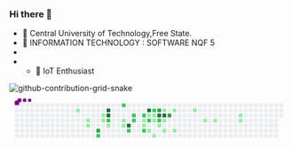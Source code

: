 ### Hi there 👋
- 🌱  Central University of Technology,Free State.
- 💬 INFORMATION TECHNOLOGY : SOFTWARE NQF 5
- 
- - 🔭 IoT Enthusiast
<!--
**MoshiDaBush/MoshiDaBush** is a ✨ _special_ ✨ repository because its `README.md` (this file) appears on your GitHub profile.

Here are some ideas to get you started:

- 🔭 I’m currently working on ...
- 🌱 I’m currently learning ...
- 👯 I’m looking to collaborate on ...
- 🤔 I’m looking for help with ...
- 💬 Ask me about ...
- 📫 How to reach me: ...
- 😄 Pronouns: ...
- ⚡ Fun fact: ...
-->
![github-contribution-grid-snake](https://github.com/user-attachments/assets/d67d6e39-420f-4694-a5c2-a410c8592265)
<svg viewBox="-16 -32 880 192" width="880" height="192" xmlns="http://www.w3.org/2000/svg"><desc>Generated with https://github.com/Platane/snk</desc><style>:root{--cb:#1b1f230a;--cs:purple;--ce:#ebedf0;--c0:#ebedf0;--c1:#9be9a8;--c2:#40c463;--c3:#30a14e;--c4:#216e39}.c{shape-rendering:geometricPrecision;fill:var(--ce);stroke-width:1px;stroke:var(--cb);animation:none 23300ms linear infinite;width:12px;height:12px}@keyframes c0{6%{fill:var(--c1)}6.02%,100%{fill:var(--ce)}}.c.c0{fill:var(--c1);animation-name:c0}@keyframes c1{7.72%{fill:var(--c1)}7.74%,100%{fill:var(--ce)}}.c.c1{fill:var(--c1);animation-name:c1}@keyframes c2{8.14%{fill:var(--c1)}8.16%,100%{fill:var(--ce)}}.c.c2{fill:var(--c1);animation-name:c2}@keyframes c3{75.53%{fill:var(--c3)}75.55%,100%{fill:var(--ce)}}.c.c3{fill:var(--c3);animation-name:c3}@keyframes c4{58.79%{fill:var(--c2)}58.81%,100%{fill:var(--ce)}}.c.c4{fill:var(--c2);animation-name:c4}@keyframes c5{14.58%{fill:var(--c1)}14.6%,100%{fill:var(--ce)}}.c.c5{fill:var(--c1);animation-name:c5}@keyframes c6{14.15%{fill:var(--c1)}14.17%,100%{fill:var(--ce)}}.c.c6{fill:var(--c1);animation-name:c6}@keyframes c7{78.1%{fill:var(--c4)}78.12%,100%{fill:var(--ce)}}.c.c7{fill:var(--c4);animation-name:c7}@keyframes c8{77.67%{fill:var(--c4)}77.69%,100%{fill:var(--ce)}}.c.c8{fill:var(--c4);animation-name:c8}@keyframes c9{56.64%{fill:var(--c2)}56.66%,100%{fill:var(--ce)}}.c.c9{fill:var(--c2);animation-name:c9}@keyframes ca{9.86%{fill:var(--c1)}9.88%,100%{fill:var(--ce)}}.c.ca{fill:var(--c1);animation-name:ca}@keyframes cb{54.07%{fill:var(--c2)}54.09%,100%{fill:var(--ce)}}.c.cb{fill:var(--c2);animation-name:cb}@keyframes cc{11.58%{fill:var(--c1)}11.6%,100%{fill:var(--ce)}}.c.cc{fill:var(--c1);animation-name:cc}@keyframes cd{11.15%{fill:var(--c1)}11.17%,100%{fill:var(--ce)}}.c.cd{fill:var(--c1);animation-name:cd}@keyframes ce{81.11%{fill:var(--c4)}81.13%,100%{fill:var(--ce)}}.c.ce{fill:var(--c4);animation-name:ce}@keyframes cf{62.65%{fill:var(--c2)}62.67%,100%{fill:var(--ce)}}.c.cf{fill:var(--c2);animation-name:cf}@keyframes cg{46.34%{fill:var(--c2)}46.36%,100%{fill:var(--ce)}}.c.cg{fill:var(--c2);animation-name:cg}@keyframes ch{46.77%{fill:var(--c2)}46.79%,100%{fill:var(--ce)}}.c.ch{fill:var(--c2);animation-name:ch}@keyframes ci{45.48%{fill:var(--c2)}45.5%,100%{fill:var(--ce)}}.c.ci{fill:var(--c2);animation-name:ci}@keyframes cj{20.16%{fill:var(--c1)}20.18%,100%{fill:var(--ce)}}.c.cj{fill:var(--c1);animation-name:cj}@keyframes ck{20.59%{fill:var(--c1)}20.61%,100%{fill:var(--ce)}}.c.ck{fill:var(--c1);animation-name:ck}@keyframes cl{63.94%{fill:var(--c2)}63.96%,100%{fill:var(--ce)}}.c.cl{fill:var(--c2);animation-name:cl}@keyframes cm{84.11%{fill:var(--c4)}84.13%,100%{fill:var(--ce)}}.c.cm{fill:var(--c4);animation-name:cm}@keyframes cn{45.05%{fill:var(--c1)}45.07%,100%{fill:var(--ce)}}.c.cn{fill:var(--c1);animation-name:cn}@keyframes co{48.06%{fill:var(--c2)}48.08%,100%{fill:var(--ce)}}.c.co{fill:var(--c2);animation-name:co}@keyframes cp{21.45%{fill:var(--c1)}21.47%,100%{fill:var(--ce)}}.c.cp{fill:var(--c1);animation-name:cp}@keyframes cq{51.06%{fill:var(--c2)}51.08%,100%{fill:var(--ce)}}.c.cq{fill:var(--c2);animation-name:cq}@keyframes cr{44.63%{fill:var(--c1)}44.65%,100%{fill:var(--ce)}}.c.cr{fill:var(--c1);animation-name:cr}@keyframes cs{44.2%{fill:var(--c1)}44.22%,100%{fill:var(--ce)}}.c.cs{fill:var(--c1);animation-name:cs}@keyframes ct{22.31%{fill:var(--c1)}22.33%,100%{fill:var(--ce)}}.c.ct{fill:var(--c1);animation-name:ct}@keyframes cu{66.94%{fill:var(--c3)}66.96%,100%{fill:var(--ce)}}.c.cu{fill:var(--c3);animation-name:cu}@keyframes cv{85.4%{fill:var(--c4)}85.42%,100%{fill:var(--ce)}}.c.cv{fill:var(--c4);animation-name:cv}@keyframes cw{48.92%{fill:var(--c2)}48.94%,100%{fill:var(--ce)}}.c.cw{fill:var(--c2);animation-name:cw}@keyframes cx{43.34%{fill:var(--c1)}43.36%,100%{fill:var(--ce)}}.c.cx{fill:var(--c1);animation-name:cx}@keyframes cy{27.03%{fill:var(--c1)}27.05%,100%{fill:var(--ce)}}.c.cy{fill:var(--c1);animation-name:cy}@keyframes cz{85.83%{fill:var(--c4)}85.85%,100%{fill:var(--ce)}}.c.cz{fill:var(--c4);animation-name:cz}@keyframes c10{42.48%{fill:var(--c1)}42.5%,100%{fill:var(--ce)}}.c.c10{fill:var(--c1);animation-name:c10}@keyframes c11{23.6%{fill:var(--c1)}23.62%,100%{fill:var(--ce)}}.c.c11{fill:var(--c1);animation-name:c11}@keyframes c12{68.23%{fill:var(--c3)}68.25%,100%{fill:var(--ce)}}.c.c12{fill:var(--c3);animation-name:c12}@keyframes c13{26.17%{fill:var(--c1)}26.19%,100%{fill:var(--ce)}}.c.c13{fill:var(--c1);animation-name:c13}@keyframes c14{24.45%{fill:var(--c1)}24.47%,100%{fill:var(--ce)}}.c.c14{fill:var(--c1);animation-name:c14}@keyframes c15{30.46%{fill:var(--c1)}30.48%,100%{fill:var(--ce)}}.c.c15{fill:var(--c1);animation-name:c15}@keyframes c16{32.18%{fill:var(--c1)}32.2%,100%{fill:var(--ce)}}.c.c16{fill:var(--c1);animation-name:c16}@keyframes c17{33.04%{fill:var(--c1)}33.06%,100%{fill:var(--ce)}}.c.c17{fill:var(--c1);animation-name:c17}@keyframes c18{35.61%{fill:var(--c1)}35.63%,100%{fill:var(--ce)}}.c.c18{fill:var(--c1);animation-name:c18}@keyframes c19{35.18%{fill:var(--c1)}35.2%,100%{fill:var(--ce)}}.c.c19{fill:var(--c1);animation-name:c19}.u{transform-origin:0 0;transform:scale(0,1);animation:none linear 23300ms infinite}@keyframes u0{6%{transform:scale(0.000,1)}6.02%,7.72%{transform:scale(0.038,1)}7.74%,8.14%{transform:scale(0.077,1)}8.16%,9.86%{transform:scale(0.115,1)}9.88%,11.15%{transform:scale(0.154,1)}11.17%,11.58%{transform:scale(0.192,1)}11.6%,14.15%{transform:scale(0.231,1)}14.17%,14.58%{transform:scale(0.269,1)}14.6%,20.16%{transform:scale(0.308,1)}20.18%,20.59%{transform:scale(0.346,1)}20.61%,21.45%{transform:scale(0.385,1)}21.47%,22.31%{transform:scale(0.423,1)}22.33%,23.6%{transform:scale(0.462,1)}23.62%,24.45%{transform:scale(0.500,1)}24.47%,26.17%{transform:scale(0.538,1)}26.19%,27.03%{transform:scale(0.577,1)}27.05%,30.46%{transform:scale(0.615,1)}30.48%,32.18%{transform:scale(0.654,1)}32.2%,33.04%{transform:scale(0.692,1)}33.06%,35.18%{transform:scale(0.731,1)}35.2%,35.61%{transform:scale(0.769,1)}35.63%,42.48%{transform:scale(0.808,1)}42.5%,43.34%{transform:scale(0.846,1)}43.36%,44.2%{transform:scale(0.885,1)}44.22%,44.63%{transform:scale(0.923,1)}44.65%,45.05%{transform:scale(0.962,1)}45.07%,100%{transform:scale(1.000,1)}}.u.u0{fill:var(--c1);animation-name:u0;transform-origin:0.0px 0}@keyframes u1{45.48%{transform:scale(0.000,1)}45.5%,46.34%{transform:scale(0.091,1)}46.36%,46.77%{transform:scale(0.182,1)}46.79%,48.06%{transform:scale(0.273,1)}48.08%,48.92%{transform:scale(0.364,1)}48.94%,51.06%{transform:scale(0.455,1)}51.08%,54.07%{transform:scale(0.545,1)}54.09%,56.64%{transform:scale(0.636,1)}56.66%,58.79%{transform:scale(0.727,1)}58.81%,62.65%{transform:scale(0.818,1)}62.67%,63.94%{transform:scale(0.909,1)}63.96%,100%{transform:scale(1.000,1)}}.u.u1{fill:var(--c2);animation-name:u1;transform-origin:479.3px 0}@keyframes u2{66.94%{transform:scale(0.000,1)}66.96%,68.23%{transform:scale(0.333,1)}68.25%,75.53%{transform:scale(0.667,1)}75.55%,100%{transform:scale(1.000,1)}}.u.u2{fill:var(--c3);animation-name:u2;transform-origin:682.1px 0}@keyframes u3{77.67%{transform:scale(0.000,1)}77.69%,78.1%{transform:scale(0.167,1)}78.12%,81.11%{transform:scale(0.333,1)}81.13%,84.11%{transform:scale(0.500,1)}84.13%,85.4%{transform:scale(0.667,1)}85.42%,85.83%{transform:scale(0.833,1)}85.85%,100%{transform:scale(1.000,1)}}.u.u3{fill:var(--c4);animation-name:u3;transform-origin:737.4px 0}.s{shape-rendering:geometricPrecision;fill:var(--cs);animation:none linear 23300ms infinite}@keyframes s0{0%,99.57%{transform:translate(0px,-16px)}0.43%{transform:translate(0px,0px)}5.58%{transform:translate(192px,0px)}6.01%{transform:translate(192px,16px)}6.87%{transform:translate(224px,16px)}8.15%{transform:translate(224px,64px)}11.16%{transform:translate(336px,64px)}11.59%{transform:translate(336px,48px)}12.45%,56.22%{transform:translate(304px,48px)}12.88%{transform:translate(304px,64px)}13.73%{transform:translate(272px,64px)}15.45%{transform:translate(272px,0px)}16.74%{transform:translate(320px,0px)}17.17%{transform:translate(320px,16px)}18.88%{transform:translate(384px,16px)}19.74%{transform:translate(384px,48px)}20.17%{transform:translate(400px,48px)}20.6%{transform:translate(400px,64px)}21.03%,82.83%{transform:translate(416px,64px)}21.46%{transform:translate(416px,80px)}21.89%,64.81%{transform:translate(432px,80px)}22.32%{transform:translate(432px,96px)}23.18%{transform:translate(464px,96px)}23.61%{transform:translate(464px,80px)}24.46%{transform:translate(496px,80px)}26.18%{transform:translate(496px,16px)}27.04%,86.27%{transform:translate(464px,16px)}27.47%{transform:translate(464px,0px)}30.04%{transform:translate(560px,0px)}30.47%{transform:translate(560px,16px)}31.33%{transform:translate(592px,16px)}32.19%{transform:translate(592px,48px)}35.19%{transform:translate(704px,48px)}35.62%{transform:translate(704px,32px)}41.2%{transform:translate(496px,32px)}41.63%{transform:translate(496px,48px)}42.49%{transform:translate(464px,48px)}42.92%{transform:translate(464px,64px)}43.78%,49.79%{transform:translate(432px,64px)}44.64%{transform:translate(432px,32px)}46.35%{transform:translate(368px,32px)}46.78%{transform:translate(368px,48px)}48.93%{transform:translate(448px,48px)}49.36%{transform:translate(448px,64px)}51.5%{transform:translate(432px,0px)}54.94%{transform:translate(304px,0px)}57.08%{transform:translate(272px,48px)}58.37%{transform:translate(272px,96px)}58.8%{transform:translate(256px,96px)}59.23%{transform:translate(256px,112px)}61.8%{transform:translate(352px,112px)}62.66%{transform:translate(352px,80px)}66.52%{transform:translate(432px,16px)}67.81%{transform:translate(480px,16px)}68.67%{transform:translate(480px,48px)}74.68%{transform:translate(256px,48px)}75.54%{transform:translate(256px,80px)}76.39%{transform:translate(288px,80px)}78.11%{transform:translate(288px,16px)}79.83%{transform:translate(352px,16px)}81.12%{transform:translate(352px,64px)}84.12%{transform:translate(416px,16px)}84.98%{transform:translate(448px,16px)}85.41%{transform:translate(448px,32px)}85.84%{transform:translate(464px,32px)}95.71%{transform:translate(112px,16px)}96.14%{transform:translate(112px,0px)}97.42%{transform:translate(64px,0px)}97.85%{transform:translate(64px,-16px)}}.s.s0{transform:translate(0px,-16px);animation-name:s0}@keyframes s1{0%,99.57%{transform:translate(16px,-16px)}0.43%{transform:translate(0px,-16px)}0.86%{transform:translate(0px,0px)}6.01%{transform:translate(192px,0px)}6.44%{transform:translate(192px,16px)}7.3%{transform:translate(224px,16px)}8.58%{transform:translate(224px,64px)}11.59%{transform:translate(336px,64px)}12.02%{transform:translate(336px,48px)}12.88%,56.65%{transform:translate(304px,48px)}13.3%{transform:translate(304px,64px)}14.16%{transform:translate(272px,64px)}15.88%{transform:translate(272px,0px)}17.17%{transform:translate(320px,0px)}17.6%{transform:translate(320px,16px)}19.31%{transform:translate(384px,16px)}20.17%{transform:translate(384px,48px)}20.6%{transform:translate(400px,48px)}21.03%{transform:translate(400px,64px)}21.46%,83.26%{transform:translate(416px,64px)}21.89%{transform:translate(416px,80px)}22.32%,65.24%{transform:translate(432px,80px)}22.75%{transform:translate(432px,96px)}23.61%{transform:translate(464px,96px)}24.03%{transform:translate(464px,80px)}24.89%{transform:translate(496px,80px)}26.61%{transform:translate(496px,16px)}27.47%,86.7%{transform:translate(464px,16px)}27.9%{transform:translate(464px,0px)}30.47%{transform:translate(560px,0px)}30.9%{transform:translate(560px,16px)}31.76%{transform:translate(592px,16px)}32.62%{transform:translate(592px,48px)}35.62%{transform:translate(704px,48px)}36.05%{transform:translate(704px,32px)}41.63%{transform:translate(496px,32px)}42.06%{transform:translate(496px,48px)}42.92%{transform:translate(464px,48px)}43.35%{transform:translate(464px,64px)}44.21%,50.21%{transform:translate(432px,64px)}45.06%{transform:translate(432px,32px)}46.78%{transform:translate(368px,32px)}47.21%{transform:translate(368px,48px)}49.36%{transform:translate(448px,48px)}49.79%{transform:translate(448px,64px)}51.93%{transform:translate(432px,0px)}55.36%{transform:translate(304px,0px)}57.51%{transform:translate(272px,48px)}58.8%{transform:translate(272px,96px)}59.23%{transform:translate(256px,96px)}59.66%{transform:translate(256px,112px)}62.23%{transform:translate(352px,112px)}63.09%{transform:translate(352px,80px)}66.95%{transform:translate(432px,16px)}68.24%{transform:translate(480px,16px)}69.1%{transform:translate(480px,48px)}75.11%{transform:translate(256px,48px)}75.97%{transform:translate(256px,80px)}76.82%{transform:translate(288px,80px)}78.54%{transform:translate(288px,16px)}80.26%{transform:translate(352px,16px)}81.55%{transform:translate(352px,64px)}84.55%{transform:translate(416px,16px)}85.41%{transform:translate(448px,16px)}85.84%{transform:translate(448px,32px)}86.27%{transform:translate(464px,32px)}96.14%{transform:translate(112px,16px)}96.57%{transform:translate(112px,0px)}97.85%{transform:translate(64px,0px)}98.28%{transform:translate(64px,-16px)}}.s.s1{transform:translate(16px,-16px);animation-name:s1}@keyframes s2{0%,99.57%{transform:translate(32px,-16px)}0.86%{transform:translate(0px,-16px)}1.29%{transform:translate(0px,0px)}6.44%{transform:translate(192px,0px)}6.87%{transform:translate(192px,16px)}7.73%{transform:translate(224px,16px)}9.01%{transform:translate(224px,64px)}12.02%{transform:translate(336px,64px)}12.45%{transform:translate(336px,48px)}13.3%,57.08%{transform:translate(304px,48px)}13.73%{transform:translate(304px,64px)}14.59%{transform:translate(272px,64px)}16.31%{transform:translate(272px,0px)}17.6%{transform:translate(320px,0px)}18.03%{transform:translate(320px,16px)}19.74%{transform:translate(384px,16px)}20.6%{transform:translate(384px,48px)}21.03%{transform:translate(400px,48px)}21.46%{transform:translate(400px,64px)}21.89%,83.69%{transform:translate(416px,64px)}22.32%{transform:translate(416px,80px)}22.75%,65.67%{transform:translate(432px,80px)}23.18%{transform:translate(432px,96px)}24.03%{transform:translate(464px,96px)}24.46%{transform:translate(464px,80px)}25.32%{transform:translate(496px,80px)}27.04%{transform:translate(496px,16px)}27.9%,87.12%{transform:translate(464px,16px)}28.33%{transform:translate(464px,0px)}30.9%{transform:translate(560px,0px)}31.33%{transform:translate(560px,16px)}32.19%{transform:translate(592px,16px)}33.05%{transform:translate(592px,48px)}36.05%{transform:translate(704px,48px)}36.48%{transform:translate(704px,32px)}42.06%{transform:translate(496px,32px)}42.49%{transform:translate(496px,48px)}43.35%{transform:translate(464px,48px)}43.78%{transform:translate(464px,64px)}44.64%,50.64%{transform:translate(432px,64px)}45.49%{transform:translate(432px,32px)}47.21%{transform:translate(368px,32px)}47.64%{transform:translate(368px,48px)}49.79%{transform:translate(448px,48px)}50.21%{transform:translate(448px,64px)}52.36%{transform:translate(432px,0px)}55.79%{transform:translate(304px,0px)}57.94%{transform:translate(272px,48px)}59.23%{transform:translate(272px,96px)}59.66%{transform:translate(256px,96px)}60.09%{transform:translate(256px,112px)}62.66%{transform:translate(352px,112px)}63.52%{transform:translate(352px,80px)}67.38%{transform:translate(432px,16px)}68.67%{transform:translate(480px,16px)}69.53%{transform:translate(480px,48px)}75.54%{transform:translate(256px,48px)}76.39%{transform:translate(256px,80px)}77.25%{transform:translate(288px,80px)}78.97%{transform:translate(288px,16px)}80.69%{transform:translate(352px,16px)}81.97%{transform:translate(352px,64px)}84.98%{transform:translate(416px,16px)}85.84%{transform:translate(448px,16px)}86.27%{transform:translate(448px,32px)}86.7%{transform:translate(464px,32px)}96.57%{transform:translate(112px,16px)}97%{transform:translate(112px,0px)}98.28%{transform:translate(64px,0px)}98.71%{transform:translate(64px,-16px)}}.s.s2{transform:translate(32px,-16px);animation-name:s2}@keyframes s3{0%,99.57%{transform:translate(48px,-16px)}1.29%{transform:translate(0px,-16px)}1.72%{transform:translate(0px,0px)}6.87%{transform:translate(192px,0px)}7.3%{transform:translate(192px,16px)}8.15%{transform:translate(224px,16px)}9.44%{transform:translate(224px,64px)}12.45%{transform:translate(336px,64px)}12.88%{transform:translate(336px,48px)}13.73%,57.51%{transform:translate(304px,48px)}14.16%{transform:translate(304px,64px)}15.02%{transform:translate(272px,64px)}16.74%{transform:translate(272px,0px)}18.03%{transform:translate(320px,0px)}18.45%{transform:translate(320px,16px)}20.17%{transform:translate(384px,16px)}21.03%{transform:translate(384px,48px)}21.46%{transform:translate(400px,48px)}21.89%{transform:translate(400px,64px)}22.32%,84.12%{transform:translate(416px,64px)}22.75%{transform:translate(416px,80px)}23.18%,66.09%{transform:translate(432px,80px)}23.61%{transform:translate(432px,96px)}24.46%{transform:translate(464px,96px)}24.89%{transform:translate(464px,80px)}25.75%{transform:translate(496px,80px)}27.47%{transform:translate(496px,16px)}28.33%,87.55%{transform:translate(464px,16px)}28.76%{transform:translate(464px,0px)}31.33%{transform:translate(560px,0px)}31.76%{transform:translate(560px,16px)}32.62%{transform:translate(592px,16px)}33.48%{transform:translate(592px,48px)}36.48%{transform:translate(704px,48px)}36.91%{transform:translate(704px,32px)}42.49%{transform:translate(496px,32px)}42.92%{transform:translate(496px,48px)}43.78%{transform:translate(464px,48px)}44.21%{transform:translate(464px,64px)}45.06%,51.07%{transform:translate(432px,64px)}45.92%{transform:translate(432px,32px)}47.64%{transform:translate(368px,32px)}48.07%{transform:translate(368px,48px)}50.21%{transform:translate(448px,48px)}50.64%{transform:translate(448px,64px)}52.79%{transform:translate(432px,0px)}56.22%{transform:translate(304px,0px)}58.37%{transform:translate(272px,48px)}59.66%{transform:translate(272px,96px)}60.09%{transform:translate(256px,96px)}60.52%{transform:translate(256px,112px)}63.09%{transform:translate(352px,112px)}63.95%{transform:translate(352px,80px)}67.81%{transform:translate(432px,16px)}69.1%{transform:translate(480px,16px)}69.96%{transform:translate(480px,48px)}75.97%{transform:translate(256px,48px)}76.82%{transform:translate(256px,80px)}77.68%{transform:translate(288px,80px)}79.4%{transform:translate(288px,16px)}81.12%{transform:translate(352px,16px)}82.4%{transform:translate(352px,64px)}85.41%{transform:translate(416px,16px)}86.27%{transform:translate(448px,16px)}86.7%{transform:translate(448px,32px)}87.12%{transform:translate(464px,32px)}97%{transform:translate(112px,16px)}97.42%{transform:translate(112px,0px)}98.71%{transform:translate(64px,0px)}99.14%{transform:translate(64px,-16px)}}.s.s3{transform:translate(48px,-16px);animation-name:s3}</style><rect class="c" x="2" y="2" rx="2" ry="2"/><rect class="c" x="2" y="18" rx="2" ry="2"/><rect class="c" x="2" y="34" rx="2" ry="2"/><rect class="c" x="2" y="50" rx="2" ry="2"/><rect class="c" x="2" y="66" rx="2" ry="2"/><rect class="c" x="2" y="82" rx="2" ry="2"/><rect class="c" x="2" y="98" rx="2" ry="2"/><rect class="c" x="18" y="2" rx="2" ry="2"/><rect class="c" x="18" y="18" rx="2" ry="2"/><rect class="c" x="18" y="34" rx="2" ry="2"/><rect class="c" x="18" y="50" rx="2" ry="2"/><rect class="c" x="18" y="66" rx="2" ry="2"/><rect class="c" x="18" y="82" rx="2" ry="2"/><rect class="c" x="18" y="98" rx="2" ry="2"/><rect class="c" x="34" y="2" rx="2" ry="2"/><rect class="c" x="34" y="18" rx="2" ry="2"/><rect class="c" x="34" y="34" rx="2" ry="2"/><rect class="c" x="34" y="50" rx="2" ry="2"/><rect class="c" x="34" y="66" rx="2" ry="2"/><rect class="c" x="34" y="82" rx="2" ry="2"/><rect class="c" x="34" y="98" rx="2" ry="2"/><rect class="c" x="50" y="2" rx="2" ry="2"/><rect class="c" x="50" y="18" rx="2" ry="2"/><rect class="c" x="50" y="34" rx="2" ry="2"/><rect class="c" x="50" y="50" rx="2" ry="2"/><rect class="c" x="50" y="66" rx="2" ry="2"/><rect class="c" x="50" y="82" rx="2" ry="2"/><rect class="c" x="50" y="98" rx="2" ry="2"/><rect class="c" x="66" y="2" rx="2" ry="2"/><rect class="c" x="66" y="18" rx="2" ry="2"/><rect class="c" x="66" y="34" rx="2" ry="2"/><rect class="c" x="66" y="50" rx="2" ry="2"/><rect class="c" x="66" y="66" rx="2" ry="2"/><rect class="c" x="66" y="82" rx="2" ry="2"/><rect class="c" x="66" y="98" rx="2" ry="2"/><rect class="c" x="82" y="2" rx="2" ry="2"/><rect class="c" x="82" y="18" rx="2" ry="2"/><rect class="c" x="82" y="34" rx="2" ry="2"/><rect class="c" x="82" y="50" rx="2" ry="2"/><rect class="c" x="82" y="66" rx="2" ry="2"/><rect class="c" x="82" y="82" rx="2" ry="2"/><rect class="c" x="82" y="98" rx="2" ry="2"/><rect class="c" x="98" y="2" rx="2" ry="2"/><rect class="c" x="98" y="18" rx="2" ry="2"/><rect class="c" x="98" y="34" rx="2" ry="2"/><rect class="c" x="98" y="50" rx="2" ry="2"/><rect class="c" x="98" y="66" rx="2" ry="2"/><rect class="c" x="98" y="82" rx="2" ry="2"/><rect class="c" x="98" y="98" rx="2" ry="2"/><rect class="c" x="114" y="2" rx="2" ry="2"/><rect class="c" x="114" y="18" rx="2" ry="2"/><rect class="c" x="114" y="34" rx="2" ry="2"/><rect class="c" x="114" y="50" rx="2" ry="2"/><rect class="c" x="114" y="66" rx="2" ry="2"/><rect class="c" x="114" y="82" rx="2" ry="2"/><rect class="c" x="114" y="98" rx="2" ry="2"/><rect class="c" x="130" y="2" rx="2" ry="2"/><rect class="c" x="130" y="18" rx="2" ry="2"/><rect class="c" x="130" y="34" rx="2" ry="2"/><rect class="c" x="130" y="50" rx="2" ry="2"/><rect class="c" x="130" y="66" rx="2" ry="2"/><rect class="c" x="130" y="82" rx="2" ry="2"/><rect class="c" x="130" y="98" rx="2" ry="2"/><rect class="c" x="146" y="2" rx="2" ry="2"/><rect class="c" x="146" y="18" rx="2" ry="2"/><rect class="c" x="146" y="34" rx="2" ry="2"/><rect class="c" x="146" y="50" rx="2" ry="2"/><rect class="c" x="146" y="66" rx="2" ry="2"/><rect class="c" x="146" y="82" rx="2" ry="2"/><rect class="c" x="146" y="98" rx="2" ry="2"/><rect class="c" x="162" y="2" rx="2" ry="2"/><rect class="c" x="162" y="18" rx="2" ry="2"/><rect class="c" x="162" y="34" rx="2" ry="2"/><rect class="c" x="162" y="50" rx="2" ry="2"/><rect class="c" x="162" y="66" rx="2" ry="2"/><rect class="c" x="162" y="82" rx="2" ry="2"/><rect class="c" x="162" y="98" rx="2" ry="2"/><rect class="c" x="178" y="2" rx="2" ry="2"/><rect class="c" x="178" y="18" rx="2" ry="2"/><rect class="c" x="178" y="34" rx="2" ry="2"/><rect class="c" x="178" y="50" rx="2" ry="2"/><rect class="c" x="178" y="66" rx="2" ry="2"/><rect class="c" x="178" y="82" rx="2" ry="2"/><rect class="c" x="178" y="98" rx="2" ry="2"/><rect class="c" x="194" y="2" rx="2" ry="2"/><rect class="c c0" x="194" y="18" rx="2" ry="2"/><rect class="c" x="194" y="34" rx="2" ry="2"/><rect class="c" x="194" y="50" rx="2" ry="2"/><rect class="c" x="194" y="66" rx="2" ry="2"/><rect class="c" x="194" y="82" rx="2" ry="2"/><rect class="c" x="194" y="98" rx="2" ry="2"/><rect class="c" x="210" y="2" rx="2" ry="2"/><rect class="c" x="210" y="18" rx="2" ry="2"/><rect class="c" x="210" y="34" rx="2" ry="2"/><rect class="c" x="210" y="50" rx="2" ry="2"/><rect class="c" x="210" y="66" rx="2" ry="2"/><rect class="c" x="210" y="82" rx="2" ry="2"/><rect class="c" x="210" y="98" rx="2" ry="2"/><rect class="c" x="226" y="2" rx="2" ry="2"/><rect class="c" x="226" y="18" rx="2" ry="2"/><rect class="c" x="226" y="34" rx="2" ry="2"/><rect class="c c1" x="226" y="50" rx="2" ry="2"/><rect class="c c2" x="226" y="66" rx="2" ry="2"/><rect class="c" x="226" y="82" rx="2" ry="2"/><rect class="c" x="226" y="98" rx="2" ry="2"/><rect class="c" x="242" y="2" rx="2" ry="2"/><rect class="c" x="242" y="18" rx="2" ry="2"/><rect class="c" x="242" y="34" rx="2" ry="2"/><rect class="c" x="242" y="50" rx="2" ry="2"/><rect class="c" x="242" y="66" rx="2" ry="2"/><rect class="c" x="242" y="82" rx="2" ry="2"/><rect class="c" x="242" y="98" rx="2" ry="2"/><rect class="c" x="258" y="2" rx="2" ry="2"/><rect class="c" x="258" y="18" rx="2" ry="2"/><rect class="c" x="258" y="34" rx="2" ry="2"/><rect class="c" x="258" y="50" rx="2" ry="2"/><rect class="c" x="258" y="66" rx="2" ry="2"/><rect class="c c3" x="258" y="82" rx="2" ry="2"/><rect class="c c4" x="258" y="98" rx="2" ry="2"/><rect class="c" x="274" y="2" rx="2" ry="2"/><rect class="c" x="274" y="18" rx="2" ry="2"/><rect class="c c5" x="274" y="34" rx="2" ry="2"/><rect class="c c6" x="274" y="50" rx="2" ry="2"/><rect class="c" x="274" y="66" rx="2" ry="2"/><rect class="c" x="274" y="82" rx="2" ry="2"/><rect class="c" x="274" y="98" rx="2" ry="2"/><rect class="c" x="290" y="2" rx="2" ry="2"/><rect class="c c7" x="290" y="18" rx="2" ry="2"/><rect class="c c8" x="290" y="34" rx="2" ry="2"/><rect class="c c9" x="290" y="50" rx="2" ry="2"/><rect class="c ca" x="290" y="66" rx="2" ry="2"/><rect class="c" x="290" y="82" rx="2" ry="2"/><rect class="c" x="290" y="98" rx="2" ry="2"/><rect class="c" x="306" y="2" rx="2" ry="2"/><rect class="c" x="306" y="18" rx="2" ry="2"/><rect class="c" x="306" y="34" rx="2" ry="2"/><rect class="c" x="306" y="50" rx="2" ry="2"/><rect class="c" x="306" y="66" rx="2" ry="2"/><rect class="c" x="306" y="82" rx="2" ry="2"/><rect class="c" x="306" y="98" rx="2" ry="2"/><rect class="c" x="322" y="2" rx="2" ry="2"/><rect class="c" x="322" y="18" rx="2" ry="2"/><rect class="c" x="322" y="34" rx="2" ry="2"/><rect class="c" x="322" y="50" rx="2" ry="2"/><rect class="c" x="322" y="66" rx="2" ry="2"/><rect class="c" x="322" y="82" rx="2" ry="2"/><rect class="c" x="322" y="98" rx="2" ry="2"/><rect class="c cb" x="338" y="2" rx="2" ry="2"/><rect class="c" x="338" y="18" rx="2" ry="2"/><rect class="c" x="338" y="34" rx="2" ry="2"/><rect class="c cc" x="338" y="50" rx="2" ry="2"/><rect class="c cd" x="338" y="66" rx="2" ry="2"/><rect class="c" x="338" y="82" rx="2" ry="2"/><rect class="c" x="338" y="98" rx="2" ry="2"/><rect class="c" x="354" y="2" rx="2" ry="2"/><rect class="c" x="354" y="18" rx="2" ry="2"/><rect class="c" x="354" y="34" rx="2" ry="2"/><rect class="c" x="354" y="50" rx="2" ry="2"/><rect class="c ce" x="354" y="66" rx="2" ry="2"/><rect class="c cf" x="354" y="82" rx="2" ry="2"/><rect class="c" x="354" y="98" rx="2" ry="2"/><rect class="c" x="370" y="2" rx="2" ry="2"/><rect class="c" x="370" y="18" rx="2" ry="2"/><rect class="c cg" x="370" y="34" rx="2" ry="2"/><rect class="c ch" x="370" y="50" rx="2" ry="2"/><rect class="c" x="370" y="66" rx="2" ry="2"/><rect class="c" x="370" y="82" rx="2" ry="2"/><rect class="c" x="370" y="98" rx="2" ry="2"/><rect class="c" x="386" y="2" rx="2" ry="2"/><rect class="c" x="386" y="18" rx="2" ry="2"/><rect class="c" x="386" y="34" rx="2" ry="2"/><rect class="c" x="386" y="50" rx="2" ry="2"/><rect class="c" x="386" y="66" rx="2" ry="2"/><rect class="c" x="386" y="82" rx="2" ry="2"/><rect class="c" x="386" y="98" rx="2" ry="2"/><rect class="c" x="402" y="2" rx="2" ry="2"/><rect class="c" x="402" y="18" rx="2" ry="2"/><rect class="c ci" x="402" y="34" rx="2" ry="2"/><rect class="c cj" x="402" y="50" rx="2" ry="2"/><rect class="c ck" x="402" y="66" rx="2" ry="2"/><rect class="c cl" x="402" y="82" rx="2" ry="2"/><rect class="c" x="402" y="98" rx="2" ry="2"/><rect class="c" x="418" y="2" rx="2" ry="2"/><rect class="c cm" x="418" y="18" rx="2" ry="2"/><rect class="c cn" x="418" y="34" rx="2" ry="2"/><rect class="c co" x="418" y="50" rx="2" ry="2"/><rect class="c" x="418" y="66" rx="2" ry="2"/><rect class="c cp" x="418" y="82" rx="2" ry="2"/><rect class="c" x="418" y="98" rx="2" ry="2"/><rect class="c" x="434" y="2" rx="2" ry="2"/><rect class="c cq" x="434" y="18" rx="2" ry="2"/><rect class="c cr" x="434" y="34" rx="2" ry="2"/><rect class="c cs" x="434" y="50" rx="2" ry="2"/><rect class="c" x="434" y="66" rx="2" ry="2"/><rect class="c" x="434" y="82" rx="2" ry="2"/><rect class="c ct" x="434" y="98" rx="2" ry="2"/><rect class="c" x="450" y="2" rx="2" ry="2"/><rect class="c cu" x="450" y="18" rx="2" ry="2"/><rect class="c cv" x="450" y="34" rx="2" ry="2"/><rect class="c cw" x="450" y="50" rx="2" ry="2"/><rect class="c cx" x="450" y="66" rx="2" ry="2"/><rect class="c" x="450" y="82" rx="2" ry="2"/><rect class="c" x="450" y="98" rx="2" ry="2"/><rect class="c" x="466" y="2" rx="2" ry="2"/><rect class="c cy" x="466" y="18" rx="2" ry="2"/><rect class="c cz" x="466" y="34" rx="2" ry="2"/><rect class="c c10" x="466" y="50" rx="2" ry="2"/><rect class="c" x="466" y="66" rx="2" ry="2"/><rect class="c c11" x="466" y="82" rx="2" ry="2"/><rect class="c" x="466" y="98" rx="2" ry="2"/><rect class="c" x="482" y="2" rx="2" ry="2"/><rect class="c" x="482" y="18" rx="2" ry="2"/><rect class="c c12" x="482" y="34" rx="2" ry="2"/><rect class="c" x="482" y="50" rx="2" ry="2"/><rect class="c" x="482" y="66" rx="2" ry="2"/><rect class="c" x="482" y="82" rx="2" ry="2"/><rect class="c" x="482" y="98" rx="2" ry="2"/><rect class="c" x="498" y="2" rx="2" ry="2"/><rect class="c c13" x="498" y="18" rx="2" ry="2"/><rect class="c" x="498" y="34" rx="2" ry="2"/><rect class="c" x="498" y="50" rx="2" ry="2"/><rect class="c" x="498" y="66" rx="2" ry="2"/><rect class="c c14" x="498" y="82" rx="2" ry="2"/><rect class="c" x="498" y="98" rx="2" ry="2"/><rect class="c" x="514" y="2" rx="2" ry="2"/><rect class="c" x="514" y="18" rx="2" ry="2"/><rect class="c" x="514" y="34" rx="2" ry="2"/><rect class="c" x="514" y="50" rx="2" ry="2"/><rect class="c" x="514" y="66" rx="2" ry="2"/><rect class="c" x="514" y="82" rx="2" ry="2"/><rect class="c" x="514" y="98" rx="2" ry="2"/><rect class="c" x="530" y="2" rx="2" ry="2"/><rect class="c" x="530" y="18" rx="2" ry="2"/><rect class="c" x="530" y="34" rx="2" ry="2"/><rect class="c" x="530" y="50" rx="2" ry="2"/><rect class="c" x="530" y="66" rx="2" ry="2"/><rect class="c" x="530" y="82" rx="2" ry="2"/><rect class="c" x="530" y="98" rx="2" ry="2"/><rect class="c" x="546" y="2" rx="2" ry="2"/><rect class="c" x="546" y="18" rx="2" ry="2"/><rect class="c" x="546" y="34" rx="2" ry="2"/><rect class="c" x="546" y="50" rx="2" ry="2"/><rect class="c" x="546" y="66" rx="2" ry="2"/><rect class="c" x="546" y="82" rx="2" ry="2"/><rect class="c" x="546" y="98" rx="2" ry="2"/><rect class="c" x="562" y="2" rx="2" ry="2"/><rect class="c c15" x="562" y="18" rx="2" ry="2"/><rect class="c" x="562" y="34" rx="2" ry="2"/><rect class="c" x="562" y="50" rx="2" ry="2"/><rect class="c" x="562" y="66" rx="2" ry="2"/><rect class="c" x="562" y="82" rx="2" ry="2"/><rect class="c" x="562" y="98" rx="2" ry="2"/><rect class="c" x="578" y="2" rx="2" ry="2"/><rect class="c" x="578" y="18" rx="2" ry="2"/><rect class="c" x="578" y="34" rx="2" ry="2"/><rect class="c" x="578" y="50" rx="2" ry="2"/><rect class="c" x="578" y="66" rx="2" ry="2"/><rect class="c" x="578" y="82" rx="2" ry="2"/><rect class="c" x="578" y="98" rx="2" ry="2"/><rect class="c" x="594" y="2" rx="2" ry="2"/><rect class="c" x="594" y="18" rx="2" ry="2"/><rect class="c" x="594" y="34" rx="2" ry="2"/><rect class="c c16" x="594" y="50" rx="2" ry="2"/><rect class="c" x="594" y="66" rx="2" ry="2"/><rect class="c" x="594" y="82" rx="2" ry="2"/><rect class="c" x="594" y="98" rx="2" ry="2"/><rect class="c" x="610" y="2" rx="2" ry="2"/><rect class="c" x="610" y="18" rx="2" ry="2"/><rect class="c" x="610" y="34" rx="2" ry="2"/><rect class="c" x="610" y="50" rx="2" ry="2"/><rect class="c" x="610" y="66" rx="2" ry="2"/><rect class="c" x="610" y="82" rx="2" ry="2"/><rect class="c" x="610" y="98" rx="2" ry="2"/><rect class="c" x="626" y="2" rx="2" ry="2"/><rect class="c" x="626" y="18" rx="2" ry="2"/><rect class="c" x="626" y="34" rx="2" ry="2"/><rect class="c c17" x="626" y="50" rx="2" ry="2"/><rect class="c" x="626" y="66" rx="2" ry="2"/><rect class="c" x="626" y="82" rx="2" ry="2"/><rect class="c" x="626" y="98" rx="2" ry="2"/><rect class="c" x="642" y="2" rx="2" ry="2"/><rect class="c" x="642" y="18" rx="2" ry="2"/><rect class="c" x="642" y="34" rx="2" ry="2"/><rect class="c" x="642" y="50" rx="2" ry="2"/><rect class="c" x="642" y="66" rx="2" ry="2"/><rect class="c" x="642" y="82" rx="2" ry="2"/><rect class="c" x="642" y="98" rx="2" ry="2"/><rect class="c" x="658" y="2" rx="2" ry="2"/><rect class="c" x="658" y="18" rx="2" ry="2"/><rect class="c" x="658" y="34" rx="2" ry="2"/><rect class="c" x="658" y="50" rx="2" ry="2"/><rect class="c" x="658" y="66" rx="2" ry="2"/><rect class="c" x="658" y="82" rx="2" ry="2"/><rect class="c" x="658" y="98" rx="2" ry="2"/><rect class="c" x="674" y="2" rx="2" ry="2"/><rect class="c" x="674" y="18" rx="2" ry="2"/><rect class="c" x="674" y="34" rx="2" ry="2"/><rect class="c" x="674" y="50" rx="2" ry="2"/><rect class="c" x="674" y="66" rx="2" ry="2"/><rect class="c" x="674" y="82" rx="2" ry="2"/><rect class="c" x="674" y="98" rx="2" ry="2"/><rect class="c" x="690" y="2" rx="2" ry="2"/><rect class="c" x="690" y="18" rx="2" ry="2"/><rect class="c" x="690" y="34" rx="2" ry="2"/><rect class="c" x="690" y="50" rx="2" ry="2"/><rect class="c" x="690" y="66" rx="2" ry="2"/><rect class="c" x="690" y="82" rx="2" ry="2"/><rect class="c" x="690" y="98" rx="2" ry="2"/><rect class="c" x="706" y="2" rx="2" ry="2"/><rect class="c" x="706" y="18" rx="2" ry="2"/><rect class="c c18" x="706" y="34" rx="2" ry="2"/><rect class="c c19" x="706" y="50" rx="2" ry="2"/><rect class="c" x="706" y="66" rx="2" ry="2"/><rect class="c" x="706" y="82" rx="2" ry="2"/><rect class="c" x="706" y="98" rx="2" ry="2"/><rect class="c" x="722" y="2" rx="2" ry="2"/><rect class="c" x="722" y="18" rx="2" ry="2"/><rect class="c" x="722" y="34" rx="2" ry="2"/><rect class="c" x="722" y="50" rx="2" ry="2"/><rect class="c" x="722" y="66" rx="2" ry="2"/><rect class="c" x="722" y="82" rx="2" ry="2"/><rect class="c" x="722" y="98" rx="2" ry="2"/><rect class="c" x="738" y="2" rx="2" ry="2"/><rect class="c" x="738" y="18" rx="2" ry="2"/><rect class="c" x="738" y="34" rx="2" ry="2"/><rect class="c" x="738" y="50" rx="2" ry="2"/><rect class="c" x="738" y="66" rx="2" ry="2"/><rect class="c" x="738" y="82" rx="2" ry="2"/><rect class="c" x="738" y="98" rx="2" ry="2"/><rect class="c" x="754" y="2" rx="2" ry="2"/><rect class="c" x="754" y="18" rx="2" ry="2"/><rect class="c" x="754" y="34" rx="2" ry="2"/><rect class="c" x="754" y="50" rx="2" ry="2"/><rect class="c" x="754" y="66" rx="2" ry="2"/><rect class="c" x="754" y="82" rx="2" ry="2"/><rect class="c" x="754" y="98" rx="2" ry="2"/><rect class="c" x="770" y="2" rx="2" ry="2"/><rect class="c" x="770" y="18" rx="2" ry="2"/><rect class="c" x="770" y="34" rx="2" ry="2"/><rect class="c" x="770" y="50" rx="2" ry="2"/><rect class="c" x="770" y="66" rx="2" ry="2"/><rect class="c" x="770" y="82" rx="2" ry="2"/><rect class="c" x="770" y="98" rx="2" ry="2"/><rect class="c" x="786" y="2" rx="2" ry="2"/><rect class="c" x="786" y="18" rx="2" ry="2"/><rect class="c" x="786" y="34" rx="2" ry="2"/><rect class="c" x="786" y="50" rx="2" ry="2"/><rect class="c" x="786" y="66" rx="2" ry="2"/><rect class="c" x="786" y="82" rx="2" ry="2"/><rect class="c" x="786" y="98" rx="2" ry="2"/><rect class="c" x="802" y="2" rx="2" ry="2"/><rect class="c" x="802" y="18" rx="2" ry="2"/><rect class="c" x="802" y="34" rx="2" ry="2"/><rect class="c" x="802" y="50" rx="2" ry="2"/><rect class="c" x="802" y="66" rx="2" ry="2"/><rect class="c" x="802" y="82" rx="2" ry="2"/><rect class="c" x="802" y="98" rx="2" ry="2"/><rect class="c" x="818" y="2" rx="2" ry="2"/><rect class="c" x="818" y="18" rx="2" ry="2"/><rect class="c" x="818" y="34" rx="2" ry="2"/><rect class="c" x="818" y="50" rx="2" ry="2"/><rect class="c" x="818" y="66" rx="2" ry="2"/><rect class="c" x="818" y="82" rx="2" ry="2"/><rect class="c" x="818" y="98" rx="2" ry="2"/><rect class="c" x="834" y="2" rx="2" ry="2"/><rect class="c" x="834" y="18" rx="2" ry="2"/><rect class="c" x="834" y="34" rx="2" ry="2"/><rect class="u u0" height="12" width="479.9" x="0.0" y="144"/><rect class="u u1" height="12" width="203.4" x="479.3" y="144"/><rect class="u u2" height="12" width="55.9" x="682.1" y="144"/><rect class="u u3" height="12" width="111.2" x="737.4" y="144"/><rect class="s s0" x="0.8" y="0.8" width="14.4" height="14.4" rx="4.5" ry="4.5"/><rect class="s s1" x="1.8" y="1.8" width="12.3" height="12.3" rx="4.1" ry="4.1"/><rect class="s s2" x="2.6" y="2.6" width="10.8" height="10.8" rx="3.6" ry="3.6"/><rect class="s s3" x="3.0" y="3.0" width="9.9" height="9.9" rx="3.3" ry="3.3"/></svg>
